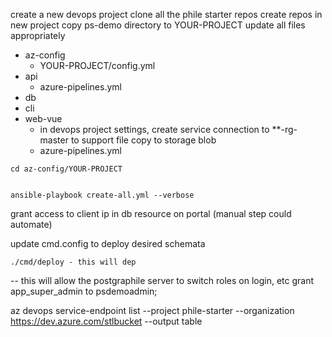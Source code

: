

create a new devops project 
clone all the phile starter repos
create repos in new project
copy ps-demo directory to YOUR-PROJECT
update all files appropriately

- az-config
  - YOUR-PROJECT/config.yml
- api
  - azure-pipelines.yml
- db
- cli
- web-vue
  - in devops project settings, create service connection to **-rg-master to support file copy to storage blob
  - azure-pipelines.yml
```
cd az-config/YOUR-PROJECT


ansible-playbook create-all.yml --verbose
```

grant access to client ip in db resource on portal (manual step could automate)

update cmd.config to deploy desired schemata

```
./cmd/deploy - this will dep
```

-- this will allow the postgraphile server to switch roles on login, etc
grant app_super_admin to psdemoadmin;




az devops service-endpoint list --project phile-starter --organization https://dev.azure.com/stlbucket --output table